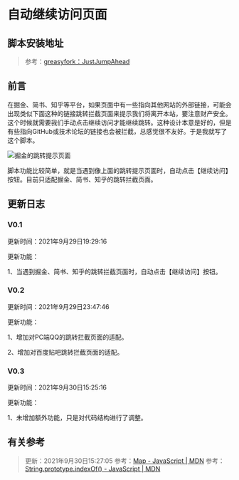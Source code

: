 <!--
 * @Descripttion: 
 * @version: 
 * @Author: LiarCoder
 * @Date: 2021-09-29 19:17:01
 * @LastEditors: LiarCoder
 * @LastEditTime: 2021-09-30 00:33:38
-->

# 自动继续访问页面

## 脚本安装地址
> 参考：[greasyfork：JustJumpAhead](https://greasyfork.org/zh-CN/scripts/433155-justjumpahead)

## 前言

在掘金、简书、知乎等平台，如果页面中有一些指向其他网站的外部链接，可能会出现类似下面这种的链接跳转拦截页面来提示我们将离开本站，要注意财产安全。这个时候就需要我们手动点击继续访问才能继续跳转。这种设计本意是好的，但是有些指向GitHub或技术论坛的链接也会被拦截，总感觉很不友好。于是我就写了这个脚本。

![掘金的跳转提示页面](https://i.loli.net/2021/09/29/lkEoUTq5IuXrsSa.png)

脚本功能比较简单，就是当遇到像上面的跳转提示页面时，自动点击【继续访问】按钮。目前只适配掘金、简书、知乎的跳转拦截页面。

## 更新日志

### V0.1

更新时间：2021年9月29日19:29:16

更新功能：

1、当遇到掘金、简书、知乎的跳转拦截页面时，自动点击【继续访问】按钮。

### V0.2

更新时间：2021年9月29日23:47:46

更新功能：

1、增加对PC端QQ的跳转拦截页面的适配。

2、增加对百度贴吧跳转拦截页面的适配。

### V0.3

更新时间：2021年9月30日15:25:16

更新功能：

1、未增加额外功能，只是对代码结构进行了调整。

## 有关参考
> 更新：2021年9月30日15:27:05
> 参考：[Map - JavaScript | MDN](https://developer.mozilla.org/zh-CN/docs/Web/JavaScript/Reference/Global_Objects/Map)
> 参考：[String.prototype.indexOf() - JavaScript | MDN](https://developer.mozilla.org/zh-CN/docs/Web/JavaScript/Reference/Global_Objects/String/indexOf)

